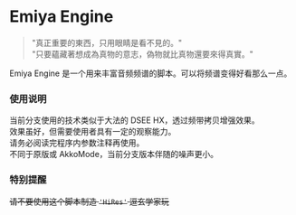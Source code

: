 # Emiya Engine 

> "真正重要的東西，只用眼睛是看不見的。"  
> "只要蘊藏著想成為真物的意志，偽物就比真物還要來得真實。"  

Emiya Engine 是一个用来丰富音频频谱的脚本。可以将频谱变得好看那么一点。  

### 使用说明  
当前分支使用的技术类似于大法的 DSEE HX，透过频带拷贝增强效果。  
效果虽好，但需要使用者具有一定的观察能力。  
请务必阅读完程序内参数注释再使用。  
不同于原版或 AkkoMode，当前分支版本伴随的噪声更小。  

### 特别提醒  
~~请不要使用这个脚本制造 `'HiRes'` 逗玄学家玩~~

